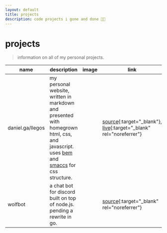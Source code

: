 ```yaml
---
layout: default
title: projects
description: code projects i gone and done 👨‍💻️
---
```


# projects

> information on all of my personal projects. 

|name|description|image|link|
|---|---|---|---|
|daniel.ga/llegos|my personal website, written in markdown and presented with homegrown html, css, and javascript. uses [bem](http://getbem.com/) and [smaccs](http://smacss.com/) for css structure.|<ion-icon size="large" name="image-outline"></ion-icon>|[source](https://gitlab.com/takouhai/takouhai.gitlab.io/-/tree/master/_sass){:target="_blank"}, [live](https://daniel.ga/llegos){:target="_blank" rel="noreferrer"}|
|wolfbot|a chat bot for discord built on top of node.js. pending a rewrite in go.|<ion-icon size="large" name="image-outline"></ion-icon>|[source](https://gitlab.com/tacowolf/wolfbot){:target="_blank" rel="noreferrer"}|
